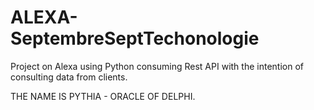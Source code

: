 # ALEXA-SeptembreSeptTechonologie
Project on Alexa using Python consuming Rest API with the intention of consulting data from clients.


THE NAME IS PYTHIA - ORACLE OF DELPHI.
